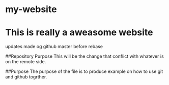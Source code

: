 # my-website

# This is really a aweasome website

updates made og github master before rebase

##Repository Purpose
This will be the change that conflict with whatever is on the remote side.

##Purpose
The purpose of the file is to produce example on how to use git and github togrther.
